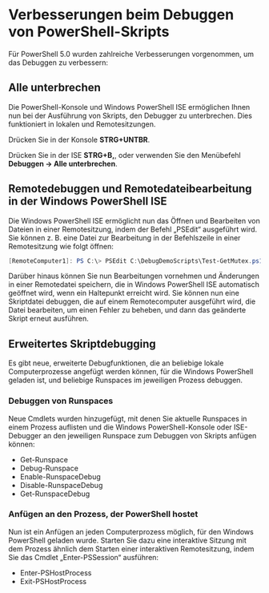 # Verbesserungen beim Debuggen von PowerShell-Skripts

Für PowerShell 5.0 wurden zahlreiche Verbesserungen vorgenommen, um das Debuggen zu verbessern:

## Alle unterbrechen

Die PowerShell-Konsole und Windows PowerShell ISE ermöglichen Ihnen nun bei der Ausführung von Skripts, den Debugger zu unterbrechen. Dies funktioniert in lokalen und Remotesitzungen.

Drücken Sie in der Konsole **STRG+UNTBR**.

Drücken Sie in der ISE **STRG+B,**, oder verwenden Sie den Menübefehl **Debuggen -> Alle unterbrechen**.

## Remotedebuggen und Remotedateibearbeitung in der Windows PowerShell ISE

Die Windows PowerShell ISE ermöglicht nun das Öffnen und Bearbeiten von Dateien in einer Remotesitzung, indem der Befehl „PSEdit“ ausgeführt wird.
Sie können z. B. eine Datei zur Bearbeitung in der Befehlszeile in einer Remotesitzung wie folgt öffnen:

```powershell
[RemoteComputer1]: PS C:\> PSEdit C:\DebugDemoScripts\Test-GetMutex.ps1
```

Darüber hinaus können Sie nun Bearbeitungen vornehmen und Änderungen in einer Remotedatei speichern, die in Windows PowerShell ISE automatisch geöffnet wird, wenn ein Haltepunkt erreicht wird.
Sie können nun eine Skriptdatei debuggen, die auf einem Remotecomputer ausgeführt wird, die Datei bearbeiten, um einen Fehler zu beheben, und dann das geänderte Skript erneut ausführen.

## Erweitertes Skriptdebugging

Es gibt neue, erweiterte Debugfunktionen, die an beliebige lokale Computerprozesse angefügt werden können, für die Windows PowerShell geladen ist, und beliebige Runspaces im jeweiligen Prozess debuggen.

### Debuggen von Runspaces

Neue Cmdlets wurden hinzugefügt, mit denen Sie aktuelle Runspaces in einem Prozess auflisten und die Windows PowerShell-Konsole oder ISE-Debugger an den jeweiligen Runspace zum Debuggen von Skripts anfügen können:

-   Get-Runspace
-   Debug-Runspace
-   Enable-RunspaceDebug
-   Disable-RunspaceDebug
-   Get-RunspaceDebug

### Anfügen an den Prozess, der PowerShell hostet

Nun ist ein Anfügen an jeden Computerprozess möglich, für den Windows PowerShell geladen wurde. Starten Sie dazu eine interaktive Sitzung mit dem Prozess ähnlich dem Starten einer interaktiven Remotesitzung, indem Sie das Cmdlet „Enter-PSSession“ ausführen:

-   Enter-PSHostProcess
-   Exit-PSHostProcess

<!--HONumber=Jun16_HO4-->


